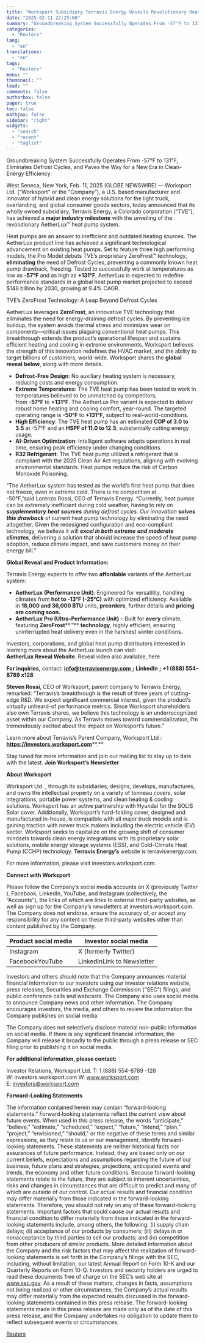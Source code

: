 ```yaml
---
title: "Worksport Subsidiary Terravis Energy Unveils Revolutionary Heat Pump, Eliminating Defrost Cycles & Shattering Performance Standards; AetherLux™ [Updated]"
date: "2025-02-11 22:25:00"
summary: "Groundbreaking System Successfully Operates From -57°F to 131°F, Eliminates Defrost Cycles, and Paves the Way for a New Era in Clean-Energy EfficiencyWest Seneca, New York, Feb. 11, 2025 (GLOBE NEWSWIRE) — Worksport Ltd. (“Worksport” or the “Company”), a U.S. based manufacturer and innovator of hybrid and clean energy solutions for..."
categories:
  - "Reuters"
lang:
  - "en"
translations:
  - "en"
tags:
  - "Reuters"
menu: ""
thumbnail: ""
lead: ""
comments: false
authorbox: false
pager: true
toc: false
mathjax: false
sidebar: "right"
widgets:
  - "search"
  - "recent"
  - "taglist"
---
```


Groundbreaking System Successfully Operates From -57°F to 131°F, Eliminates Defrost Cycles, and Paves the Way for a New Era in Clean-Energy Efficiency

West Seneca, New York, Feb. 11, 2025 (GLOBE NEWSWIRE) — Worksport Ltd. (“Worksport” or the “Company”), a U.S. based manufacturer and innovator of hybrid and clean energy solutions for the light truck, overlanding, and global consumer goods sectors, today announced that its wholly owned subsidiary, Terravis Energy, a Colorado corporation (“TVE”), has achieved a **major industry milestone** with the unveiling of the revolutionary AetherLux™ heat pump system.

Heat pumps are an answer to inefficient and outdated heating sources. The AetherLux product line has achieved a significant technological advancement on existing heat pumps. Set to feature three high performing models, the Pro Model debuts TVE’s proprietary ZeroFrost™ technology, **eliminating** the need of Defrost Cycles, preventing a commonly known heat pump drawback, freezing. Tested to successfully work at temperatures as low as **-57°F** and as high as **+131°F**, AetherLux is expected to redefine performance standards in a global heat pump market projected to exceed $148 billion by 2030, growing at 9.4% CAGR.

TVE’s ZeroFrost Technology: A Leap Beyond Defrost Cycles

AetherLux leverages **ZeroFrost**, an innovative TVE technology that eliminates the need for energy-draining defrost cycles. By preventing ice buildup, the system avoids thermal stress and minimizes wear on components—critical issues plaguing conventional heat pumps. This breakthrough extends the product’s operational lifespan and sustains efficient heating and cooling in extreme environments. Worksport believes the strength of this innovation redefines the HVAC market, and the ability to target billions of customers, world-wide. Worksport shares the **global reveal** **below**, along with more details.

* **Defrost-Free** **Design**: No auxiliary heating system is necessary, reducing costs and energy consumption.
* **Extreme Temperatures**: The TVE heat pump has been tested to work in temperatures believed to be unmatched by competitors, from **-57°F** to **+131°F**. The AetherLux Pro variant is expected to deliver robust home heating and cooling comfort, year-round. The targeted operating range is **-50°F** to **+131°F,** subject to real-world-conditions.
* **High Efficiency**: The TVE heat pump has an estimated **COP of 3.0 to 3.5** at -57°F and an **HSPF of 11.0 to 12.5**, substantially cutting energy usage.
* **AI-Driven Optimization**: Intelligent software adapts operations in real time, ensuring peak efficiency under changing conditions.
* **R32 Refrigerant**: The TVE heat pump utilized a refrigerant that is compliant with the 2025 Clean Air Act regulations, aligning with evolving environmental standards. Heat pumps reduce the risk of Carbon Monoxide Poisoning.

“The AetherLux system has tested as the world’s first heat pump that does not freeze, even in extreme cold. There is no competition at -50°F,”said Lorenzo Rossi, CEO of Terravis Energy. “Currently, heat pumps can be extremely inefficient during cold weather, having to rely on ***supplementary*** ***heat*** ***sources*** *during defrost cycles. Our innovation* ***solves*** ***this drawback*** of current heat pump technology by eliminating the need altogether. Given the redesigned configuration and eco-compliant technology, we believe it will ***excel in both extreme*** ***and moderate climates***, delivering a solution that should increase the speed of heat pump adoption, reduce climate impact, and save customers money on their energy bill.”

**Global Reveal** **and Product** **Information:**

Terravis Energy expects to offer two **affordable** variants of the AetherLux system:

* **AetherLux (Performance Unit)**: Engineered for versatility, handling climates from **hot to -13°F (-25°C)** with optimized efficiency. Available in **18,000 and 36,000 BTU** units, **preorders**, further details and **pricing are coming soon.**
* **AetherLux Pro (Ultra-Performance Unit)** – Built for **every** climate, featuring **ZeroFrost****™** **technology**, highly efficient, ensuring uninterrupted heat delivery even in the harshest winter conditions.

Investors, corporations, and global heat pump distributors interested in learning more about the AetherLux launch can visit: **AetherLux Reveal Website**. Reveal video also available, here

**For inquiries,** contact: **info@terravisenergy.com** **;** **LinkedIn** **;** **+1 (888) 554-8789 x128**

**Steven Rossi**, CEO of Worksport, parent company to Terravis Energy, remarked: “Terravis’s breakthrough is the result of three years of cutting-edge R&D. We expect significant commercial interest, given the product’s virtually unheard-of performance metrics. Since Worksport shareholders also own Terravis shares, we believe this technology is an underrecognized asset within our Company. As Terravis moves toward commercialization, I’m tremendously excited about the impact on Worksport’s future.”

Learn more about Terravis’s Parent Company, Worksport Ltd : **https://investors.worksport.com****.**

Stay tuned for more information and join our mailing list to stay up to date with the latest. **Join Worksport’s Newsletter**

**About Worksport**

Worksport Ltd. , through its subsidiaries, designs, develops, manufactures, and owns the intellectual property on a variety of tonneau covers, solar integrations, portable power systems, and clean heating & cooling solutions. Worksport has an active partnership with Hyundai for the SOLIS Solar cover. Additionally, Worksport’s hard-folding cover, designed and manufactured in-house, is compatible with all major truck models and is gaining traction with newer truck makers including the electric vehicle (EV) sector. Worksport seeks to capitalize on the growing shift of consumer mindsets towards clean energy integrations with its proprietary solar solutions, mobile energy storage systems (ESS), and Cold-Climate Heat Pump (CCHP) technology. **Terravis Energy’s** website is terravisenergy.com.

For more information, please visit investors.worksport.com.

**Connect with Worksport**

Please follow the Company’s social media accounts on X (previously Twitter), Facebook, LinkedIn, YouTube, and Instagram (collectively, the “Accounts”), the links of which are links to external third-party websites, as well as sign up for the Company’s newsletters at investors.worksport.com. The Company does not endorse, ensure the accuracy of, or accept any responsibility for any content on these third-party websites other than content published by the Company.

| Product social media | Investor social media |
| --- | --- |
| Instagram | X (formerly Twitter) |
| FacebookYouTube | LinkedInLink to Newsletter |

Investors and others should note that the Company announces material financial information to our investors using our investor relations website, press releases, Securities and Exchange Commission (“SEC”) filings, and public conference calls and webcasts. The Company also uses social media to announce Company news and other information. The Company encourages investors, the media, and others to review the information the Company publishes on social media.

The Company does not selectively disclose material non-public information on social media. If there is any significant financial information, the Company will release it broadly to the public through a press release or SEC filing prior to publishing it on social media.

**For additional information, please contact:**

Investor Relations, Worksport Ltd. T: 1 (888) 554-8789 -128 W: investors.worksport.com W: www.worksport.com E: investors@worksport.com

**Forward-Looking Statements**

The information contained herein may contain “forward‐looking statements.” Forward‐looking statements reflect the current view about future events. When used in this press release, the words “anticipate,” “believe,” “estimate,” “scheduled,” “expect,” “future,” “intend,” “plan,” “project,” “envisioned,” “should," or the negative of these terms and similar expressions, as they relate to us or our management, identify forward‐looking statements. These statements are neither historical facts nor assurances of future performance. Instead, they are based only on our current beliefs, expectations and assumptions regarding the future of our business, future plans and strategies, projections, anticipated events and trends, the economy and other future conditions. Because forward-looking statements relate to the future, they are subject to inherent uncertainties, risks and changes in circumstances that are difficult to predict and many of which are outside of our control. Our actual results and financial condition may differ materially from those indicated in the forward-looking statements. Therefore, you should not rely on any of these forward-looking statements. Important factors that could cause our actual results and financial condition to differ materially from those indicated in the forward-looking statements include, among others, the following: (i) supply chain delays; (ii) acceptance of our products by consumers; (iii) delays in or nonacceptance by third parties to sell our products; and (iv) competition from other producers of similar products. More detailed information about the Company and the risk factors that may affect the realization of forward-looking statements is set forth in the Company’s filings with the SEC, including, without limitation, our latest Annual Report on Form 10-K and our Quarterly Reports on Form 10-Q. Investors and security holders are urged to read these documents free of charge on the SEC’s web site at www.sec.gov. As a result of these matters, changes in facts, assumptions not being realized or other circumstances, the Company’s actual results may differ materially from the expected results discussed in the forward-looking statements contained in this press release. The forward-looking statements made in this press release are made only as of the date of this press release, and the Company undertakes no obligation to update them to reflect subsequent events or circumstances.

[Reuters](https://www.tradingview.com/news/reuters.com,2025-02-11:newsml_GNX3PVd4M:0-worksport-subsidiary-terravis-energy-unveils-revolutionary-heat-pump-eliminating-defrost-cycles-shattering-performance-standards-aetherlux-updated/)
